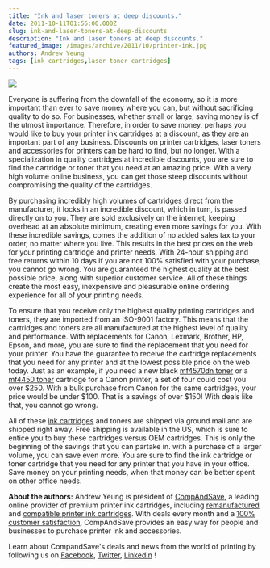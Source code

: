 ```yaml
---
title: "Ink and laser toners at deep discounts."
date: 2011-10-11T01:56:00.000Z
slug: ink-and-laser-toners-at-deep-discounts
description: "Ink and laser toners at deep discounts."
featured_image: /images/archive/2011/10/printer-ink.jpg
authors: Andrew Yeung
tags: [ink cartridges,laser toner cartridges]
---
```


[![](/blog/images/printer-ink.jpg)](/blog/images/printer-ink.jpg)

Everyone is suffering from the downfall of the economy, so it is more important than ever to save money where you can, but without sacrificing quality to do so. For businesses, whether small or large, saving money is of the utmost importance. Therefore, in order to save money, perhaps you would like to buy your printer ink cartridges at a discount, as they are an important part of any business. Discounts on printer cartridges, laser toners and accessories for printers can be hard to find, but no longer. With a specialization in quality cartridges at incredible discounts, you are sure to find the cartridge or toner that you need at an amazing price. With a very high volume online business, you can get those steep discounts without compromising the quality of the cartridges. 

By purchasing incredibly high volumes of cartridges direct from the manufacturer, it locks in an incredible discount, which in turn, is passed directly on to you. They are sold exclusively on the internet, keeping overhead at an absolute minimum, creating even more savings for you. With these incredible savings, comes the addition of no added sales tax to your order, no matter where you live. This results in the best prices on the web for your printing cartridge and printer needs. With 24-hour shipping and free returns within 10 days if you are not 100% satisfied with your purchase, you cannot go wrong. You are guaranteed the highest quality at the best possible price, along with superior customer service. All of these things create the most easy, inexpensive and pleasurable online ordering experience for all of your printing needs. 

To ensure that you receive only the highest quality printing cartridges and toners, they are imported from an ISO-9001 factory. This means that the cartridges and toners are all manufactured at the highest level of quality and performance. With replacements for Canon, Lexmark, Brother, HP, Epson, and more, you are sure to find the replacement that you need for your printer. You have the guarantee to receive the cartridge replacements that you need for any printer and at the lowest possible price on the web today. Just as an example, if you need a new black [mf4570dn toner](https://www.compandsave.com/canon/imageclass/mf4570dn-toner-cartridges) or a [mf4450 toner](https://www.compandsave.com/canon/imageclass/mf4450-toner-cartridges) cartridge for a Canon printer, a set of four could cost you over $250\. With a bulk purchase from Canon for the same cartridges, your price would be under $100\. That is a savings of over $150! With deals like that, you cannot go wrong. 

All of these [ink cartridges](https://www.compandsave.com/) and toners are shipped via ground mail and are shipped right away. Free shipping is available in the US, which is sure to entice you to buy these cartridges versus OEM cartridges. This is only the beginning of the savings that you can partake in. with a purchase of a larger volume, you can save even more. You are sure to find the ink cartridge or toner cartridge that you need for any printer that you have in your office. Save money on your printing needs, when that money can be better spent on other office needs.

  
**About the authors:** Andrew Yeung is president of [CompAndSave](https://www.compandsave.com/), a leading online provider of premium printer ink cartridges, including [remanufactured](https://www.compandsave.com/help) and [compatible printer ink cartridges](https://www.compandsave.com/help). With deals every month and a [100% customer satisfaction](https://www.compandsave.com/help), CompAndSave provides an easy way for people and businesses to purchase printer ink and accessories.

Learn about CompandSave's deals and news from the world of printing by following us on [Facebook](https://www.facebook.com/compandsave.ink), [Twitter](https://twitter.com/compandsave), [LinkedIn](https://www.linkedin.com) !